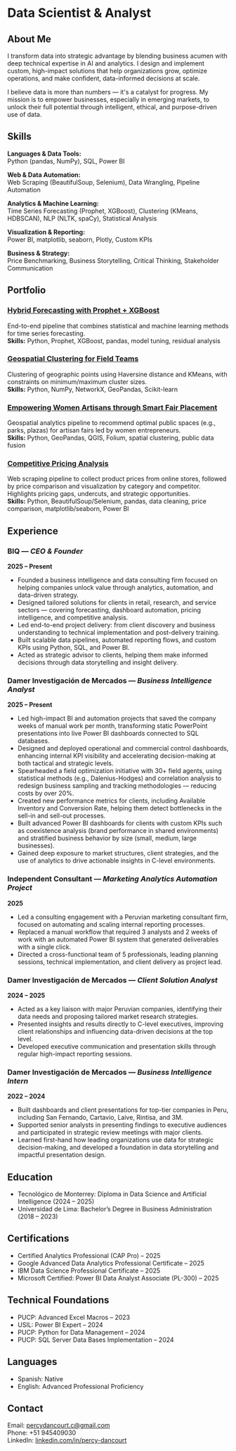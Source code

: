 # Data Scientist & Analyst

## About Me  
I transform data into strategic advantage by blending business acumen with deep technical expertise in AI and analytics. I design and implement custom, high-impact solutions that help organizations grow, optimize operations, and make confident, data-informed decisions at scale.

I believe data is more than numbers — it's a catalyst for progress. My mission is to empower businesses, especially in emerging markets, to unlock their full potential through intelligent, ethical, and purpose-driven use of data.

## Skills

**Languages & Data Tools:**  
Python (pandas, NumPy), SQL, Power BI

**Web & Data Automation:**  
Web Scraping (BeautifulSoup, Selenium), Data Wrangling, Pipeline Automation

**Analytics & Machine Learning:**  
Time Series Forecasting (Prophet, XGBoost), Clustering (KMeans, HDBSCAN), NLP (NLTK, spaCy), Statistical Analysis

**Visualization & Reporting:**  
Power BI, matplotlib, seaborn, Plotly, Custom KPIs

**Business & Strategy:**  
Price Benchmarking, Business Storytelling, Critical Thinking, Stakeholder Communication

## Portfolio

### [Hybrid Forecasting with Prophet + XGBoost](https://percydancourt.github.io/)  
End-to-end pipeline that combines statistical and machine learning methods for time series forecasting.  
**Skills:** Python, Prophet, XGBoost, pandas, model tuning, residual analysis

### [Geospatial Clustering for Field Teams](https://percydancourt.github.io/)  
Clustering of geographic points using Haversine distance and KMeans, with constraints on minimum/maximum cluster sizes.  
**Skills:** Python, NumPy, NetworkX, GeoPandas, Scikit-learn

### [Empowering Women Artisans through Smart Fair Placement](https://percydancourt.github.io/)  
Geospatial analytics pipeline to recommend optimal public spaces (e.g., parks, plazas) for artisan fairs led by women entrepreneurs.  
**Skills:** Python, GeoPandas, QGIS, Folium, spatial clustering, public data fusion

### [Competitive Pricing Analysis](https://percydancourt.github.io/)  
Web scraping pipeline to collect product prices from online stores, followed by price comparison and visualization by category and competitor. Highlights pricing gaps, undercuts, and strategic opportunities.  
**Skills:** Python, BeautifulSoup/Selenium, pandas, data cleaning, price comparison, matplotlib/seaborn, Power BI

## Experience

### BIQ — *CEO & Founder*  
**2025 – Present**  
- Founded a business intelligence and data consulting firm focused on helping companies unlock value through analytics, automation, and data-driven strategy.  
- Designed tailored solutions for clients in retail, research, and service sectors — covering forecasting, dashboard automation, pricing intelligence, and competitive analysis.  
- Led end-to-end project delivery: from client discovery and business understanding to technical implementation and post-delivery training.  
- Built scalable data pipelines, automated reporting flows, and custom KPIs using Python, SQL, and Power BI.  
- Acted as strategic advisor to clients, helping them make informed decisions through data storytelling and insight delivery.

### Damer Investigación de Mercados — *Business Intelligence Analyst*  
**2025 – Present**  
- Led high-impact BI and automation projects that saved the company weeks of manual work per month, transforming static PowerPoint presentations into live Power BI dashboards connected to SQL databases.  
- Designed and deployed operational and commercial control dashboards, enhancing internal KPI visibility and accelerating decision-making at both tactical and strategic levels.  
- Spearheaded a field optimization initiative with 30+ field agents, using statistical methods (e.g., Dalenius-Hodges) and correlation analysis to redesign business sampling and tracking methodologies — reducing costs by over 20%.  
- Created new performance metrics for clients, including Available Inventory and Conversion Rate, helping them detect bottlenecks in the sell-in and sell-out processes.  
- Built advanced Power BI dashboards for clients with custom KPIs such as coexistence analysis (brand performance in shared environments) and stratified business behavior by size (small, medium, large businesses).  
- Gained deep exposure to market structures, client strategies, and the use of analytics to drive actionable insights in C-level environments.

### Independent Consultant — *Marketing Analytics Automation Project*  
**2025**  
- Led a consulting engagement with a Peruvian marketing consultant firm, focused on automating and scaling internal reporting processes.  
- Replaced a manual workflow that required 3 analysts and 2 weeks of work with an automated Power BI system that generated deliverables with a single click.  
- Directed a cross-functional team of 5 professionals, leading planning sessions, technical implementation, and client delivery as project lead.

### Damer Investigación de Mercados — *Client Solution Analyst*  
**2024 – 2025**  
- Acted as a key liaison with major Peruvian companies, identifying their data needs and proposing tailored market research strategies.  
- Presented insights and results directly to C-level executives, improving client relationships and influencing data-driven decisions at the top level.  
- Developed executive communication and presentation skills through regular high-impact reporting sessions.

### Damer Investigación de Mercados — *Business Intelligence Intern*  
**2022 – 2024**  
- Built dashboards and client presentations for top-tier companies in Peru, including San Fernando, Cartavio, Laive, Rintisa, and 3M.  
- Supported senior analysts in presenting findings to executive audiences and participated in strategic review meetings with major clients.  
- Learned first-hand how leading organizations use data for strategic decision-making, and developed a foundation in data storytelling and impactful presentation design.

## Education

- Tecnológico de Monterrey: Diploma in Data Science and Artificial Intelligence (2024 – 2025)  
- Universidad de Lima: Bachelor’s Degree in Business Administration (2018 – 2023)

## Certifications

- Certified Analytics Professional (CAP Pro) – 2025  
- Google Advanced Data Analytics Professional Certificate – 2025  
- IBM Data Science Professional Certificate – 2025  
- Microsoft Certified: Power BI Data Analyst Associate (PL-300) – 2025

## Technical Foundations

- PUCP: Advanced Excel Macros – 2023  
- USIL: Power BI Expert – 2024  
- PUCP: Python for Data Management – 2024  
- PUCP: SQL Server Data Bases Implementation – 2024

## Languages
- Spanish: Native  
- English: Advanced Professional Proficiency

## Contact
Email: [percydancourt.c@gmail.com](mailto:percydancourt.c@gmail.com)  
Phone: +51 945409030  
LinkedIn: [linkedin.com/in/percy-dancourt](https://www.linkedin.com/in/percy-dancourt-336b5b17a)

